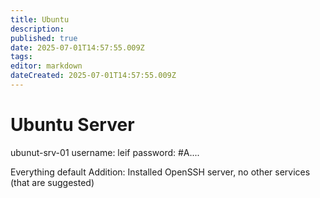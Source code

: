 ```yaml
---
title: Ubuntu
description: 
published: true
date: 2025-07-01T14:57:55.009Z
tags: 
editor: markdown
dateCreated: 2025-07-01T14:57:55.009Z
---
```


# Ubuntu Server

ubunut-srv-01
username: leif
password: #A....

Everything default
Addition: Installed OpenSSH server, no other services (that are suggested)

